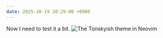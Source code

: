 ```yaml
---
date: 2025-10-19 20:29:00 +0900
---
```


Now I need to test it a bit. ![The Tonskyish theme in Neovim](https://updates.inqk.net/uploads/2025/646407633.jpeg)

